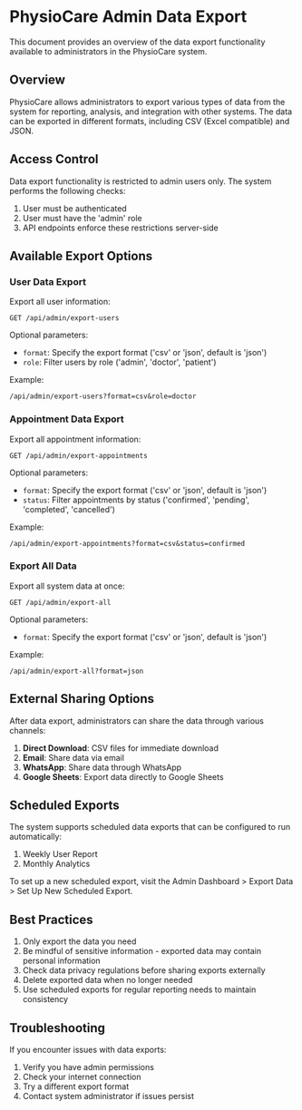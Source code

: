# PhysioCare Admin Data Export

This document provides an overview of the data export functionality available to administrators in the PhysioCare system.

## Overview

PhysioCare allows administrators to export various types of data from the system for reporting, analysis, and integration with other systems. The data can be exported in different formats, including CSV (Excel compatible) and JSON.

## Access Control

Data export functionality is restricted to admin users only. The system performs the following checks:

1. User must be authenticated
2. User must have the 'admin' role
3. API endpoints enforce these restrictions server-side

## Available Export Options

### User Data Export

Export all user information:

```
GET /api/admin/export-users
```

Optional parameters:
- `format`: Specify the export format ('csv' or 'json', default is 'json')
- `role`: Filter users by role ('admin', 'doctor', 'patient')

Example:
```
/api/admin/export-users?format=csv&role=doctor
```

### Appointment Data Export

Export all appointment information:

```
GET /api/admin/export-appointments
```

Optional parameters:
- `format`: Specify the export format ('csv' or 'json', default is 'json')
- `status`: Filter appointments by status ('confirmed', 'pending', 'completed', 'cancelled')

Example:
```
/api/admin/export-appointments?format=csv&status=confirmed
```

### Export All Data

Export all system data at once:

```
GET /api/admin/export-all
```

Optional parameters:
- `format`: Specify the export format ('csv' or 'json', default is 'json')

Example:
```
/api/admin/export-all?format=json
```

## External Sharing Options

After data export, administrators can share the data through various channels:

1. **Direct Download**: CSV files for immediate download
2. **Email**: Share data via email
3. **WhatsApp**: Share data through WhatsApp
4. **Google Sheets**: Export data directly to Google Sheets

## Scheduled Exports

The system supports scheduled data exports that can be configured to run automatically:

1. Weekly User Report
2. Monthly Analytics

To set up a new scheduled export, visit the Admin Dashboard > Export Data > Set Up New Scheduled Export.

## Best Practices

1. Only export the data you need
2. Be mindful of sensitive information - exported data may contain personal information
3. Check data privacy regulations before sharing exports externally
4. Delete exported data when no longer needed
5. Use scheduled exports for regular reporting needs to maintain consistency

## Troubleshooting

If you encounter issues with data exports:

1. Verify you have admin permissions
2. Check your internet connection
3. Try a different export format
4. Contact system administrator if issues persist 